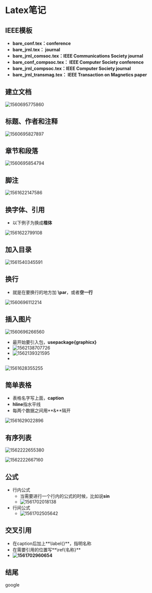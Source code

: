 # Latex笔记

## IEEE模板

* **bare_conf.tex：conference**
* **bare_jrnl.tex： journal**
* **bare_jrnl_comsoc.tex：IEEE Communications Society journal**
* **bare_conf_compsoc.tex： IEEE Computer Society conference**
* **bare_jrnl_compsoc.tex：IEEE Computer Society journal**
* **bare_jrnl_transmag.tex： IEEE Transaction on Magnetics paper**



## 建立文档

![1560695775860](../../images/1560695775860.png)



## 标题、作者和注释

![1560695827897](../../images/1560695827897.png)



## 章节和段落

![1560695854794](../../images/1560695854794.png)



## 脚注

![1561622147586](../../images/1561622147586.png)



## 换字体、引用

* 以下例子为换成**楷体**

![1561622799108](../../images/1561622799108.png)





## 加入目录

![1561540345591](../../images/1561540345591.png)



## 换行

* 就是在要换行的地方加 **\par**，或者**空一行**

![1560696112214](../../images/1560696112214.png)



## 插入图片

![1560696266560](../../images/1560696266560.png)

* 最开始要引入包，**usepackage{graphicx}**
* ![1562138707726](../../images/1562138707726.png)
* ![1562139321595](../../images/1562139321595.png)
* 

![1561628355255](../../images/1561628355255.png)



## 简单表格

* 表格名字写上面，**caption**
* **hline**指水平线
* 每两个数据之间用**&**隔开

![1561629022896](../../images/1561629022896.png)





## 有序列表

![1562222655380](../../images/1562222655380.png)

![1562222667160](../../images/1562222667160.png)



## 公式

* 行内公式
  * 当需要进行一个行内的公式的时候，比如说**sin**
  * ![1561702018138](../../images/1561702018138.png)
* 行间公式
  * ![1561702505642](../../images/1561702505642.png)



## 交叉引用

* 在caption后加上**\label{}**，指明名称
* 在需要引用的位置写**\ref{名称}**
* **![1561702960654](../../images/1561702960654.png)**



## 结尾

google


